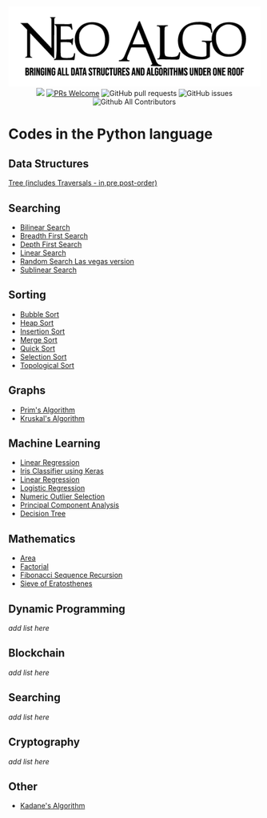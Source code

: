 <p align="center">
    <img src="../img/neo_algo.png"><br>
    <img src="https://img.shields.io/github/license/tesseractcoding/neoalgo?style=flat">
    <a href="http://makeapullrequest.com" target="_blank"><img src="https://img.shields.io/badge/PRs-welcome-brightgreen.svg?style=flat" alt="PRs Welcome"></a>
    <img alt="GitHub pull requests" src="https://img.shields.io/github/issues-pr/tesseractcoding/neoalgo">
    <img alt="GitHub issues" src="https://img.shields.io/github/issues/tesseractcoding/neoalgo">
    <img alt="Github All Contributors" src="https://img.shields.io/github/all-contributors/tesseractcoding/neoalgo">
</p>

# Codes in the Python language

## Data Structures
[Tree (includes Traversals - in,pre,post-order)](/ds/Tree_Traversals_In_Pre_Post_Order.py)

## Searching
* [Bilinear Search](/serch/bilinear.py)
* [Breadth First Search](/search/bfs.py)
* [Depth First Search](/search/dfs.py)
* [Linear Search](/search/Linear_Search.py)
* [Random Search Las vegas version](/search/random_search_las_vegas.py)
* [Sublinear Search](/search/Sublinear_search.ipynb)


## Sorting
* [Bubble Sort](/sort/Bubble_Sort.py)
* [Heap Sort](/sort/Heap_sort.py)
* [Insertion Sort](/sort/insertion.py)
* [Merge Sort](/sort/Merge_Sort.py)
* [Quick Sort](/sort/QuickSort.py)
* [Selection Sort](/sort/Selection_Sort.py)
* [Topological Sort](/sort/topological_sort.py)

## Graphs
* [Prim's Algorithm](/graphs/Prim_Algorithm.py)
* [Kruskal's Algorithm](/graphs/Kruskal_Algorithm.py) 

## Machine Learning
* [Linear Regression](Linear_Regression.ipynb)
* [Iris Classifier using Keras](/ml/Iris_Classifier_using_Keras.ipynb)
* [Linear Regression](/ml/Linear_Regression.ipynb)
* [Logistic Regression](/ml/Logistic_Regression.ipynb)
* [Numeric Outlier Selection](/ml/Numerical_outlier_method.ipynb)
* [Principal Component Analysis](/ml/principal_component_analysis.ipynb)
* [Decision Tree](/ml/DecisionTree_From_Scratch.ipynb)

## Mathematics
* [Area](/math/Area.py)
* [Factorial](/math/factorial.py)
* [Fibonacci Sequence Recursion](/math/fibonacci_recursion.py)
* [Sieve of Eratosthenes](/math/prime_number_using_sieve_of_Eratosthenes.py)

## Dynamic Programming
_add list here_

## Blockchain
_add list here_

## Searching
_add list here_

## Cryptography
_add list here_

## Other
* [Kadane's Algorithm](/other/Kadanes_Algorithm.py)
